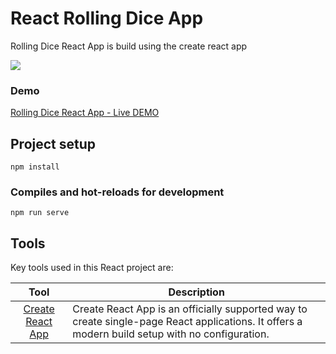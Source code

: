 # React Rolling Dice App
Rolling Dice React App is build using the create react app

![](https://curtisaallen.github.io/roll-dice-app/bg.png)

### Demo
[Rolling Dice React App - Live DEMO](https://curtisaallen.github.io/roll-dice-app/build/index.html)


## Project setup
```
npm install
```

### Compiles and hot-reloads for development
```
npm run serve
```

## Tools
Key tools used in this React project are:

| Tool             | Description   |
| :-------------:|--------------|
| [Create React App](https://facebook.github.io/create-react-app/docs/getting-started) | Create React App is an officially supported way to create single-page React applications. It offers a modern build setup with no configuration. |

